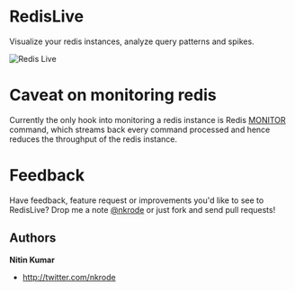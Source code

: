 RedisLive
=========

Visualize your redis instances, analyze query patterns and spikes. 

![Redis Live](https://github.com/kumarnitin/RedisLive/blob/master/design/redis-live.png?raw=true "Redis Live")

Caveat on monitoring redis
==========================

Currently the only hook into monitoring a redis instance is Redis [MONITOR](http://redis.io/commands/monitor) command, which streams back every command processed and hence reduces the throughput of the redis instance. 

Feedback
========

Have feedback, feature request or improvements you'd like to see to RedisLive? Drop me a note [@nkrode](https://twitter.com/#!/nkrode) or just fork and send pull requests!

Authors
-------

**Nitin Kumar**

+ http://twitter.com/nkrode



